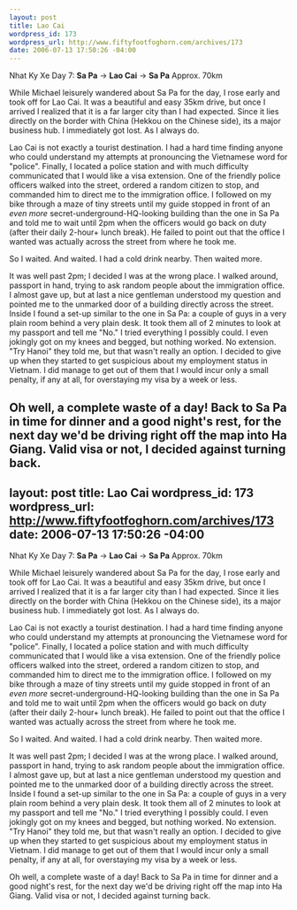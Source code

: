 ```yaml
--- 
layout: post
title: Lao Cai
wordpress_id: 173
wordpress_url: http://www.fiftyfootfoghorn.com/archives/173
date: 2006-07-13 17:50:26 -04:00
---
```

Nhat Ky Xe Day 7: <strong>Sa Pa</strong> -> <strong>Lao Cai</strong> -> <strong>Sa Pa</strong>
Approx. 70km

While Michael leisurely wandered about Sa Pa for the day, I rose early and took off for Lao Cai. It was a beautiful and easy 35km drive, but once I arrived I realized that it is a far larger city than I had expected. Since it lies directly on the border with China (Hekkou on the Chinese side), its a major business hub. I immediately got lost. As I always do.

Lao Cai is not exactly a tourist destination. I had a hard time finding anyone who could understand my attempts at pronouncing the Vietnamese word for "police". Finally, I located a police station and with much difficulty communicated that I would like a visa extension. One of the friendly police officers walked into the street, ordered a random citizen to stop, and commanded him to direct me to the immigration office. I followed on my bike through a maze of tiny streets until my guide stopped in front of an <em>even more</em> secret-underground-HQ-looking building than the one in Sa Pa and told me to wait until 2pm when the officers would go back on duty (after their daily 2-hour+ lunch break). He failed to point out that the office I wanted was actually across the street from where he took me.

So I waited. And waited. I had a cold drink nearby. Then waited more.

It was well past 2pm; I decided I was at the wrong place. I walked around, passport in hand, trying to ask random people about the immigration office. I almost gave up, but at last a nice gentleman understood my question and pointed me to the unmarked door of a building directly across the street. Inside I found a set-up similar to the one in Sa Pa: a couple of guys in a very plain room behind a very plain desk. It took them all of 2 minutes to look at my passport and tell me "No." I tried everything I possibly could. I even jokingly got on my knees and begged, but nothing worked. No extension. "Try Hanoi" they told me, but that wasn't really an option. I decided to give up when they started to get suspicious about my employment status in Vietnam.  I did manage to get out of them that I would incur only a small penalty, if any at all, for overstaying my visa by a week or less.

Oh well, a complete waste of a day! Back to Sa Pa in time for dinner and a good night's rest, for the next day we'd be driving right off the map into Ha Giang. Valid visa or not, I decided against turning back.
--- 
layout: post
title: Lao Cai
wordpress_id: 173
wordpress_url: http://www.fiftyfootfoghorn.com/archives/173
date: 2006-07-13 17:50:26 -04:00
---
Nhat Ky Xe Day 7: <strong>Sa Pa</strong> -> <strong>Lao Cai</strong> -> <strong>Sa Pa</strong>
Approx. 70km

While Michael leisurely wandered about Sa Pa for the day, I rose early and took off for Lao Cai. It was a beautiful and easy 35km drive, but once I arrived I realized that it is a far larger city than I had expected. Since it lies directly on the border with China (Hekkou on the Chinese side), its a major business hub. I immediately got lost. As I always do.

Lao Cai is not exactly a tourist destination. I had a hard time finding anyone who could understand my attempts at pronouncing the Vietnamese word for "police". Finally, I located a police station and with much difficulty communicated that I would like a visa extension. One of the friendly police officers walked into the street, ordered a random citizen to stop, and commanded him to direct me to the immigration office. I followed on my bike through a maze of tiny streets until my guide stopped in front of an <em>even more</em> secret-underground-HQ-looking building than the one in Sa Pa and told me to wait until 2pm when the officers would go back on duty (after their daily 2-hour+ lunch break). He failed to point out that the office I wanted was actually across the street from where he took me.

So I waited. And waited. I had a cold drink nearby. Then waited more.

It was well past 2pm; I decided I was at the wrong place. I walked around, passport in hand, trying to ask random people about the immigration office. I almost gave up, but at last a nice gentleman understood my question and pointed me to the unmarked door of a building directly across the street. Inside I found a set-up similar to the one in Sa Pa: a couple of guys in a very plain room behind a very plain desk. It took them all of 2 minutes to look at my passport and tell me "No." I tried everything I possibly could. I even jokingly got on my knees and begged, but nothing worked. No extension. "Try Hanoi" they told me, but that wasn't really an option. I decided to give up when they started to get suspicious about my employment status in Vietnam.  I did manage to get out of them that I would incur only a small penalty, if any at all, for overstaying my visa by a week or less.

Oh well, a complete waste of a day! Back to Sa Pa in time for dinner and a good night's rest, for the next day we'd be driving right off the map into Ha Giang. Valid visa or not, I decided against turning back.
